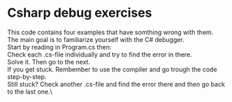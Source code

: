 # Csharp debug exercises
This code contains four examples that have somthing wrong with them.\
The main goal is to familiarize yourself with the C# debugger.\
Start by reading in Program.cs then:\
Check each .cs-file individually and try to find the error in there.\
Solve it. Then go to the next.\
If you get stuck. Rembember to use the compiler and go trough the code step-by-step.\
Still stuck? Check another .cs-file and find the error there and then go back to the last one.\
